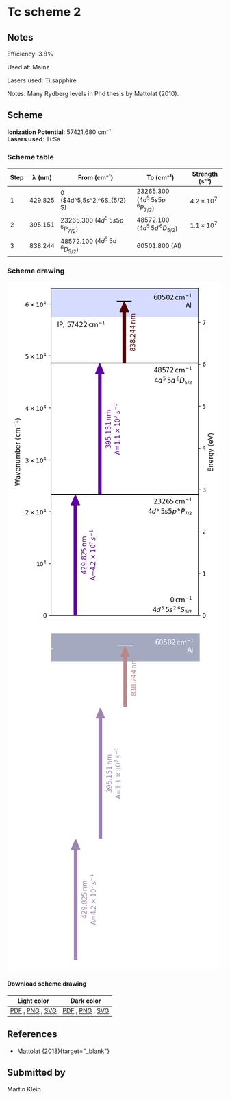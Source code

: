 # Tc scheme 2

## Notes

Efficiency: 3.8%

Used at: Mainz

Lasers used: Ti:sapphire

Notes: Many Rydberg levels in Phd thesis by Mattolat (2010).





## Scheme

**Ionization Potential**: 57421.680 cm⁻¹  
**Lasers used**: Ti:Sa

### Scheme table

| Step | λ (nm)  |             From (cm⁻¹)             |              To (cm⁻¹)              |   Strength (s⁻¹)    |
| ---- | ------- | ----------------------------------- | ----------------------------------- | ------------------- |
| 1    | 429.825 | 0 ($4d^5\,5s^2\,^6S_{5/2}  $)       | 23265.300 ($4d^5\,5s5p\,^6P_{7/2}$) | $4.2 \times 10^{7}$ |
| 2    | 395.151 | 23265.300 ($4d^5\,5s5p\,^6P_{7/2}$) | 48572.100 ($4d^5\,5d\,^6D_{5/2}$)   | $1.1 \times 10^{7}$ |
| 3    | 838.244 | 48572.100 ($4d^5\,5d\,^6D_{5/2}$)   | 60501.800 (AI)                      |                     |


### Scheme drawing

![tc scheme, light mode](tc-002/tc-002-light.png#only-light)
![tc scheme, dark mode](tc-002/tc-002-dark-web.png#only-dark)

#### Download scheme drawing

|                                            Light color                                            |                                           Dark color                                           |
| ------------------------------------------------------------------------------------------------- | ---------------------------------------------------------------------------------------------- |
| [PDF](tc-002/tc-002-light.pdf) , [PNG](tc-002/tc-002-light.png) , [SVG](tc-002/tc-002-light.svg)  | [PDF](tc-002/tc-002-dark.pdf) , [PNG](tc-002/tc-002-dark.png) , [SVG](tc-002/tc-002-dark.svg)  |


## References

  - [Mattolat (2018)](https://doi.org/10.25358/openscience-1003){target="_blank"}



## Submitted by

Martin Klein

